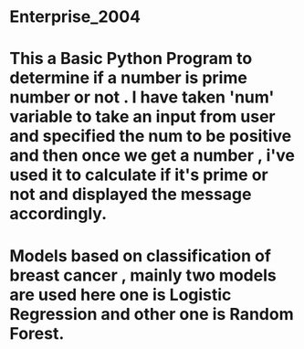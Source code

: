 # Enterprise_2004

# This a Basic Python Program to determine if a number is prime number or not . I have taken 'num' variable to take an input from user and specified the num to be positive and then once we get a number , i've used it to calculate if it's prime or not and displayed the message accordingly.

# Models based on classification of breast cancer , mainly two models are used here one is Logistic Regression and other one is Random Forest. 